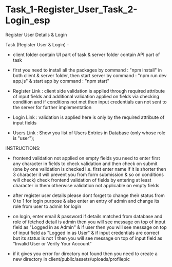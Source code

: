 # Task_1-Register_User_Task_2-Login_esp
Register User Details & Login 

Task (Register User & Login) -

* client folder contain UI part of task & server folder contain API part of task

* first you need to install all the packages by command : "npm install" in both client & server folder, then start server by command : "npm run dev app.js" & start app by command : "npm start"

* Register Link : client side validation is applied through required attribute of input fields and additional validation applied on fields via checking condition and if conditions not met then input credentials can not sent to the server for further implementation

* Login Link : validation is applied here is only by the required attribute of input fields 

* Users Link : Show you list of Users Entries in Database (only whose role is "user");


INSTRUCTIONS:

* frontend validation not applied on empty fields you need to enter first any character in fields to check validation and then check on submit 
(one by one validation is checked i.e. first enter name if it is shorter then 3 character it will prevent you from form submission & so on conditions will check)
check frontend validation of fields by entering at least character in them otherwise validation not applicable on empty fields 

* after register user details please dont forget to change their status from 0 to 1 for login purpose & also enter an entry of admin and change its role from user to admin for login

* on login, enter email & password if details matched from database and role of fetched detail is admin then you will see message on top of input field as "Logged in as Admin" & if user then you will see message on top of input field as "Logged in as User" & if input credentials are correct but its status is not 1 then you will see message on top of input field as "Invalid User or Verify Your Account"

* if it gives you error for directory not found then you need to create a new directory in client/public/assets/uploads/profilepic
